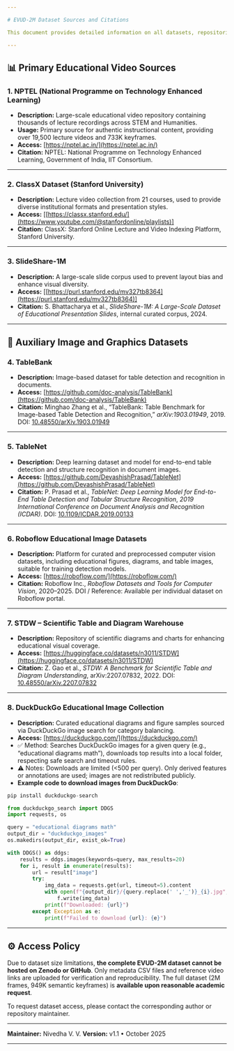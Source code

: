 ```yaml
---

# EVUD-2M Dataset Sources and Citations

This document provides detailed information on all datasets, repositories, and external resources used in constructing the **EVUD-2M Benchmark**.

---
```


## 📊 Primary Educational Video Sources

### 1. NPTEL (National Programme on Technology Enhanced Learning)

* **Description:** Large-scale educational video repository containing thousands of lecture recordings across STEM and Humanities.
* **Usage:** Primary source for authentic instructional content, providing over 19,500 lecture videos and 733K keyframes.
* **Access:** [https://nptel.ac.in/](https://nptel.ac.in/)
* **Citation:**
  NPTEL: National Programme on Technology Enhanced Learning, Government of India, IIT Consortium.

---

### 2. ClassX Dataset (Stanford University)

* **Description:** Lecture video collection from 21 courses, used to provide diverse institutional formats and presentation styles.
* **Access:** [[https://classx.stanford.edu/](https://www.youtube.com/@stanfordonline/playlists)]
* **Citation:**
  ClassX: Stanford Online Lecture and Video Indexing Platform, Stanford University.

---

### 3. SlideShare-1M

* **Description:** A large-scale slide corpus used to prevent layout bias and enhance visual diversity.
* **Access:** [[https://purl.stanford.edu/mv327tb8364](https://purl.stanford.edu/mv327tb8364)]
* **Citation:**
  S. Bhattacharya et al., *SlideShare-1M: A Large-Scale Dataset of Educational Presentation Slides*, internal curated corpus, 2024.

---

## 🧩 Auxiliary Image and Graphics Datasets

### 4. TableBank

* **Description:** Image-based dataset for table detection and recognition in documents.
* **Access:** [https://github.com/doc-analysis/TableBank](https://github.com/doc-analysis/TableBank)
* **Citation:**
  Minghao Zhang et al., “TableBank: Table Benchmark for Image-based Table Detection and Recognition,” *arXiv:1903.01949*, 2019.
  DOI: [10.48550/arXiv.1903.01949](https://doi.org/10.48550/arXiv.1903.01949)

---

### 5. TableNet

* **Description:** Deep learning dataset and model for end-to-end table detection and structure recognition in document images.
* **Access:** [https://github.com/DevashishPrasad/TableNet](https://github.com/DevashishPrasad/TableNet)
* **Citation:**
  P. Prasad et al., *TableNet: Deep Learning Model for End-to-End Table Detection and Tabular Structure Recognition*, *2019 International Conference on Document Analysis and Recognition (ICDAR)*.
  DOI: [10.1109/ICDAR.2019.00133](https://doi.org/10.1109/ICDAR.2019.00133)

---

### 6. Roboflow Educational Image Datasets

* **Description:** Platform for curated and preprocessed computer vision datasets, including educational figures, diagrams, and table images, suitable for training detection models.
* **Access:** [https://roboflow.com/](https://roboflow.com/)
* **Citation:**
  Roboflow Inc., *Roboflow Datasets and Tools for Computer Vision*, 2020–2025.
  DOI / Reference: Available per individual dataset on Roboflow portal.

---

### 7. STDW – Scientific Table and Diagram Warehouse

* **Description:** Repository of scientific diagrams and charts for enhancing educational visual coverage.
* **Access:** [https://huggingface.co/datasets/n3011/STDW](https://huggingface.co/datasets/n3011/STDW)
* **Citation:**
  Z. Gao et al., *STDW: A Benchmark for Scientific Table and Diagram Understanding*, arXiv:2207.07832, 2022.
  DOI: [10.48550/arXiv.2207.07832](https://doi.org/10.48550/arXiv.2207.07832)

---

### 8. DuckDuckGo Educational Image Collection

* **Description:** Curated educational diagrams and figure samples sourced via DuckDuckGo image search for category balancing.
* **Access:** [https://duckduckgo.com/](https://duckduckgo.com/)
* ✅ Method: Searches DuckDuckGo images for a given query (e.g., “educational diagrams math”), downloads top results into a local folder, respecting safe search and timeout rules.
* ⚠️ Notes: Downloads are limited (<500 per query). Only derived features or annotations are used; images are not redistributed publicly.
* **Example code to download images from DuckDuckGo**:

```python
pip install duckduckgo-search

from duckduckgo_search import DDGS
import requests, os

query = "educational diagrams math"
output_dir = "duckduckgo_images"
os.makedirs(output_dir, exist_ok=True)

with DDGS() as ddgs:
    results = ddgs.images(keywords=query, max_results=20)
    for i, result in enumerate(results):
        url = result["image"]
        try:
            img_data = requests.get(url, timeout=5).content
            with open(f"{output_dir}/{query.replace(' ','_')}_{i}.jpg", "wb") as f:
                f.write(img_data)
            print(f"Downloaded: {url}")
        except Exception as e:
            print(f"Failed to download {url}: {e}")
```

---

## ⚙️ Access Policy

Due to dataset size limitations, **the complete EVUD-2M dataset cannot be hosted on Zenodo or GitHub**.
Only metadata CSV files and reference video links are uploaded for verification and reproducibility.
The full dataset (2M frames, 949K semantic keyframes) is **available upon reasonable academic request**.

To request dataset access, please contact the corresponding author or repository maintainer.

---

**Maintainer:** Nivedha V. V.
**Version:** v1.1 • October 2025

---


